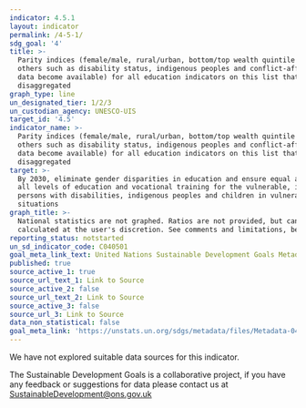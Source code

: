 ```yaml
---
indicator: 4.5.1
layout: indicator
permalink: /4-5-1/
sdg_goal: '4'
title: >-
  Parity indices (female/male, rural/urban, bottom/top wealth quintile and
  others such as disability status, indigenous peoples and conflict-affected, as
  data become available) for all education indicators on this list that can be
  disaggregated
graph_type: line
un_designated_tier: 1/2/3
un_custodian_agency: UNESCO-UIS
target_id: '4.5'
indicator_name: >-
  Parity indices (female/male, rural/urban, bottom/top wealth quintile and
  others such as disability status, indigenous peoples and conflict-affected, as
  data become available) for all education indicators on this list that can be
  disaggregated
target: >-
  By 2030, eliminate gender disparities in education and ensure equal access to
  all levels of education and vocational training for the vulnerable, including
  persons with disabilities, indigenous peoples and children in vulnerable
  situations
graph_title: >-
  National statistics are not graphed. Ratios are not provided, but can be
  calculated at the user's discretion. See comments and limitations, below.
reporting_status: notstarted
un_sd_indicator_code: C040501
goal_meta_link_text: United Nations Sustainable Development Goals Metadata (pdf 210kB)
published: true
source_active_1: true
source_url_text_1: Link to Source
source_active_2: false
source_url_text_2: Link to Source
source_active_3: false
source_url_3: Link to Source
data_non_statistical: false
goal_meta_link: 'https://unstats.un.org/sdgs/metadata/files/Metadata-04-05-01.pdf'
---
```


We have not explored suitable data sources for this indicator. 

The Sustainable Development Goals is a collaborative project, if you have any feedback or suggestions for data please contact us at <SustainableDevelopment@ons.gov.uk>
